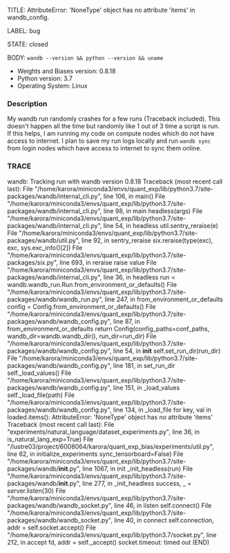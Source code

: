 TITLE:
AttributeError: 'NoneType' object has no attribute 'items' in wandb_config.

LABEL:
bug

STATE:
closed

BODY:
`wandb --version && python --version && uname`

* Weights and Biases version: 0.8.18
* Python version: 3.7
* Operating System: Linux

### Description
My wandb run randomly crashes for a few runs (Traceback included). This doesn't happen all the time but randomly like 1 out of 3 time a script is run. If this helps, I am running my code on compute nodes which do not have access to internet. I plan to save my run logs locally and run `wandb sync` from login nodes which have access to internet to sync them online. 

### TRACE

wandb: Tracking run with wandb version 0.8.18
Traceback (most recent call last):
  File "/home/karora/miniconda3/envs/quant_exp/lib/python3.7/site-packages/wandb/internal_cli.py", line 106, in <module>
    main()
  File "/home/karora/miniconda3/envs/quant_exp/lib/python3.7/site-packages/wandb/internal_cli.py", line 98, in main
    headless(args)
  File "/home/karora/miniconda3/envs/quant_exp/lib/python3.7/site-packages/wandb/internal_cli.py", line 54, in headless
    util.sentry_reraise(e)
  File "/home/karora/miniconda3/envs/quant_exp/lib/python3.7/site-packages/wandb/util.py", line 92, in sentry_reraise
    six.reraise(type(exc), exc, sys.exc_info()[2])
  File "/home/karora/miniconda3/envs/quant_exp/lib/python3.7/site-packages/six.py", line 693, in reraise
    raise value
  File "/home/karora/miniconda3/envs/quant_exp/lib/python3.7/site-packages/wandb/internal_cli.py", line 36, in headless
    run = wandb.wandb_run.Run.from_environment_or_defaults()
  File "/home/karora/miniconda3/envs/quant_exp/lib/python3.7/site-packages/wandb/wandb_run.py", line 247, in from_environment_or_defaults
    config = Config.from_environment_or_defaults()
  File "/home/karora/miniconda3/envs/quant_exp/lib/python3.7/site-packages/wandb/wandb_config.py", line 87, in from_environment_or_defaults
    return Config(config_paths=conf_paths, wandb_dir=wandb.wandb_dir(), run_dir=run_dir)
  File "/home/karora/miniconda3/envs/quant_exp/lib/python3.7/site-packages/wandb/wandb_config.py", line 54, in __init__
    self.set_run_dir(run_dir)
  File "/home/karora/miniconda3/envs/quant_exp/lib/python3.7/site-packages/wandb/wandb_config.py", line 181, in set_run_dir
    self._load_values()
  File "/home/karora/miniconda3/envs/quant_exp/lib/python3.7/site-packages/wandb/wandb_config.py", line 151, in _load_values
    self._load_file(path)
  File "/home/karora/miniconda3/envs/quant_exp/lib/python3.7/site-packages/wandb/wandb_config.py", line 134, in _load_file
    for key, val in loaded.items():
AttributeError: 'NoneType' object has no attribute 'items'
Traceback (most recent call last):
  File "experiments/natural_language/dataset_experiments.py", line 36, in <module>
    is_natural_lang_exp=True)
  File "/lustre03/project/6008064/karora/quant_exp_bias/experiments/util.py", line 62, in initialize_experiments
    sync_tensorboard=False)
  File "/home/karora/miniconda3/envs/quant_exp/lib/python3.7/site-packages/wandb/__init__.py", line 1067, in init
    _init_headless(run)
  File "/home/karora/miniconda3/envs/quant_exp/lib/python3.7/site-packages/wandb/__init__.py", line 277, in _init_headless
    success, _ = server.listen(30)
  File "/home/karora/miniconda3/envs/quant_exp/lib/python3.7/site-packages/wandb/wandb_socket.py", line 46, in listen
    self.connect()
  File "/home/karora/miniconda3/envs/quant_exp/lib/python3.7/site-packages/wandb/wandb_socket.py", line 40, in connect
    self.connection, addr = self.socket.accept()
  File "/home/karora/miniconda3/envs/quant_exp/lib/python3.7/socket.py", line 212, in accept
    fd, addr = self._accept()
socket.timeout: timed out
(END)

